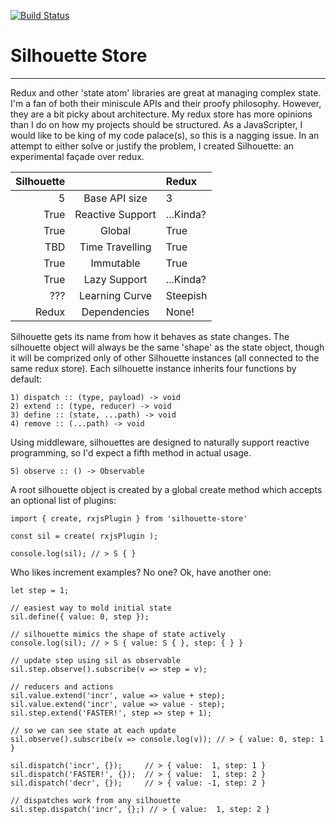 [![Build Status](https://travis-ci.org/DuncanWalter/silhouette.svg?branch=master)](https://travis-ci.org/DuncanWalter/silhouette)


# **Silhouette Store**
-----------------------

Redux and other 'state atom' libraries are great at managing complex state. I'm a fan of both their miniscule APIs and their proofy philosophy. However, they are a bit picky about architecture. My redux store has more opinions than I do on how my projects should be structured. As a JavaScripter, I would like to be king of my code palace(s), so this is a nagging issue. In an attempt to either solve or justify the problem, I created Silhouette: an experimental façade over redux.  

| Silhouette |                  |   Redux   |
|-----------:|:----------------:|:----------|
|      5     |   Base API size  |     3     |
|    True    | Reactive Support | ...Kinda? |
|    True    |      Global      |    True   |
|     TBD    |  Time Travelling |    True   |
|    True    |     Immutable    |    True   |
|    True    |   Lazy Support   | ...Kinda? |
|     ???    |  Learning Curve  |  Steepish |
|    Redux   |   Dependencies   |   None!   |

Silhouette gets its name from how it behaves as state changes. The silhouette object will always be the same 'shape' as the state object, though it will be comprized only of other Silhouette instances (all connected to the same redux store). Each silhouette instance inherits four functions by default:

```
1) dispatch :: (type, payload) -> void
2) extend :: (type, reducer) -> void
3) define :: (state, ...path) -> void
4) remove :: (...path) -> void
```

Using middleware, silhouettes are designed to naturally support reactive programming, so I'd expect a fifth method in actual usage.

```
5) observe :: () -> Observable
```

A root silhouette object is created by a global create method which accepts an optional list of plugins:

``` es6
import { create, rxjsPlugin } from 'silhouette-store'

const sil = create( rxjsPlugin );

console.log(sil); // > S { }
```

Who likes increment examples? No one? Ok, have another one:

``` es6
let step = 1;

// easiest way to mold initial state
sil.define({ value: 0, step });

// silhouette mimics the shape of state actively
console.log(sil); // > S { value: S { }, step: { } }

// update step using sil as observable
sil.step.observe().subscribe(v => step = v);

// reducers and actions
sil.value.extend('incr', value => value + step);
sil.value.extend('incr', value => value - step);
sil.step.extend('FASTER!', step => step + 1);

// so we can see state at each update
sil.observe().subscribe(v => console.log(v)); // > { value: 0, step: 1 }

sil.dispatch('incr', {});     // > { value:  1, step: 1 }
sil.dispatch('FASTER!', {});  // > { value:  1, step: 2 }
sil.dispatch('decr', {});     // > { value: -1, step: 2 }

// dispatches work from any silhouette
sil.step.dispatch('incr', {};) // > { value:  1, step: 2 }
```